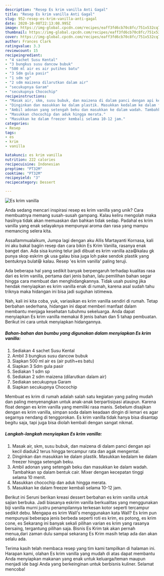 ```yaml
---
description: "Resep Es krim vanilla Anti Gagal"
title: "Resep Es krim vanilla Anti Gagal"
slug: 952-resep-es-krim-vanilla-anti-gagal
date: 2020-10-08T22:13:08.995Z
image: https://img-global.cpcdn.com/recipes/eaff3fd6cb70c8fc/751x532cq70/es-krim-vanilla-foto-resep-utama.jpg
thumbnail: https://img-global.cpcdn.com/recipes/eaff3fd6cb70c8fc/751x532cq70/es-krim-vanilla-foto-resep-utama.jpg
cover: https://img-global.cpcdn.com/recipes/eaff3fd6cb70c8fc/751x532cq70/es-krim-vanilla-foto-resep-utama.jpg
author: Frances Clark
ratingvalue: 3.3
reviewcount: 15
recipeingredient:
- "4 sachet Susu Kental"
- "3 bungkus susu dancow bubuk"
- "500 ml air es air putihes batu"
- "3 Sdm gula pasir"
- "1 sdm sp"
- "2 sdm maizena dilarutkan dalam air"
- "secukupnya Garam"
- "secukupnya Chocochip"
recipeinstructions:
- "Masak air, skm, susu bubuk, dan maizena di dalam panci dengan api kecil diaduk2 terus hingga tercampur rata dan agak mengental."
- "Dinginkan dan masukkan ke dalam plastik. Masukkan kedalam ke dalam freezer hingga setengah beku."
- "Ambil adonan yang setengah beku dan masukkan ke dalam wadah. Tambahkan sp dalam bentuk cair. Mixer dengan kecepatan tinggi selama 10 menit."
- "Masukkan chocochip dan aduk hingga merata."
- "Masukkan ke dalam freezer kembali selama 10-12 jam."
categories:
- Resep
tags:
- es
- krim
- vanilla

katakunci: es krim vanilla 
nutrition: 222 calories
recipecuisine: Indonesian
preptime: "PT32M"
cooktime: "PT32M"
recipeyield: "3"
recipecategory: Dessert

---
```



![Es krim vanilla](https://img-global.cpcdn.com/recipes/eaff3fd6cb70c8fc/751x532cq70/es-krim-vanilla-foto-resep-utama.jpg)

Anda sedang mencari inspirasi resep es krim vanilla yang unik? Cara membuatnya memang susah-susah gampang. Kalau keliru mengolah maka hasilnya tidak akan memuaskan dan bahkan tidak sedap. Padahal es krim vanilla yang enak selayaknya mempunyai aroma dan rasa yang mampu memancing selera kita.

Assallammualaikum, Jumpa lagi dengan aku Allis Martayanti Kornasa, kali ini aku bakal bagiin resep dan cara bikin Es Krim Vanilla, rasanya enak banget dan. Ada sisa kuning telur jadi dibuat es krim vanilla aza😄kalau gk punya skop eskrim gk usa galau bisa juga loh pake sendok plastik yang bentuknya bulat😆 kalau. Resep &#39;es krim vanilla&#39; paling teruji.

Ada beberapa hal yang sedikit banyak berpengaruh terhadap kualitas rasa dari es krim vanilla, pertama dari jenis bahan, lalu pemilihan bahan segar hingga cara membuat dan menghidangkannya. Tidak usah pusing jika hendak menyiapkan es krim vanilla enak di rumah, karena asal sudah tahu triknya maka hidangan ini bisa jadi suguhan istimewa.


Nah, kali ini kita coba, yuk, variasikan es krim vanilla sendiri di rumah. Tetap berbahan sederhana, hidangan ini dapat memberi manfaat dalam membantu menjaga kesehatan tubuhmu sekeluarga. Anda dapat menyiapkan Es krim vanilla memakai 8 jenis bahan dan 5 tahap pembuatan. Berikut ini cara untuk menyiapkan hidangannya.

<!--inarticleads1-->

##### Bahan-bahan dan bumbu yang digunakan dalam menyiapkan Es krim vanilla:

1. Sediakan 4 sachet Susu Kental
1. Ambil 3 bungkus susu dancow bubuk
1. Siapkan 500 ml air es (air putih+es batu)
1. Siapkan 3 Sdm gula pasir
1. Sediakan 1 sdm sp
1. Sediakan 2 sdm maizena (dilarutkan dalam air)
1. Sediakan secukupnya Garam
1. Siapkan secukupnya Chocochip


Membuat es krim di rumah adalah salah satu kegiatan yang paling mudah dan paling menyenangkan untuk anak-anak berpartisipasi ataupun. Karena float dengan es krim vanilla yang memiliki rasa manis. Sebelum disajikan dengan es krim vanilla, simpan soda dalam keadaan dingin di lemari es agar segarnya nendang di tenggorokan. Es krim vanilla tidak hanya bisa disantap begitu saja, tapi juga bisa diolah kembali dengan sangat nikmat. 

<!--inarticleads2-->

##### Langkah-langkah menyiapkan Es krim vanilla:

1. Masak air, skm, susu bubuk, dan maizena di dalam panci dengan api kecil diaduk2 terus hingga tercampur rata dan agak mengental.
1. Dinginkan dan masukkan ke dalam plastik. Masukkan kedalam ke dalam freezer hingga setengah beku.
1. Ambil adonan yang setengah beku dan masukkan ke dalam wadah. Tambahkan sp dalam bentuk cair. Mixer dengan kecepatan tinggi selama 10 menit.
1. Masukkan chocochip dan aduk hingga merata.
1. Masukkan ke dalam freezer kembali selama 10-12 jam.


Berikut ini Seruni berikan kreasi dessert berbahan es krim vanilla untuk sajian berbuka. Jadi biasanya eskrim vanilla berkualitas yang menggunakan biji vanilla murni justru penampilannya terkesan kotor seperti tercampur sedikit debu. Mengapa es krim Wall&#39;s menggunakan kata Wall? Es krim pun mempunyai beberapa jenis berbeda seperti roti es krim, es potong, es krim cone, es Sekarang ini banyak sekali pilihan varian es krim yang rasanya bersaing, tergantung pilihan saja. Bisnis Es Krim tak akan pernah menua,dari zaman dulu sampai sekarang Es Krim masih tetap ada dan akan selalu ada. 

Terima kasih telah membaca resep yang tim kami tampilkan di halaman ini. Harapan kami, olahan Es krim vanilla yang mudah di atas dapat membantu Anda menyiapkan makanan yang enak untuk keluarga/teman maupun menjadi ide bagi Anda yang berkeinginan untuk berbisnis kuliner. Selamat mencoba!
